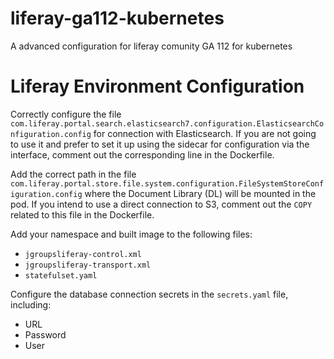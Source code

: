 # liferay-ga112-kubernetes
A advanced configuration for liferay comunity GA 112 for kubernetes


# Liferay Environment Configuration

 Correctly configure the file `com.liferay.portal.search.elasticsearch7.configuration.ElasticsearchConfiguration.config` for connection with Elasticsearch. If you are not going to use it and prefer to set it up using the sidecar for configuration via the interface, comment out the corresponding line in the Dockerfile.

 Add the correct path in the file `com.liferay.portal.store.file.system.configuration.FileSystemStoreConfiguration.config` where the Document Library (DL) will be mounted in the pod. If you intend to use a direct connection to S3, comment out the `COPY` related to this file in the Dockerfile.

 Add your namespace and built image to the following files:
   - `jgroupsliferay-control.xml`
   - `jgroupsliferay-transport.xml`
   - `statefulset.yaml`

 Configure the database connection secrets in the `secrets.yaml` file, including:
   - URL
   - Password
   - User
